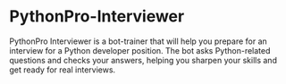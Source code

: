 # PythonPro-Interviewer
PythonPro Interviewer is a bot-trainer that will help you prepare for an interview for a Python developer position. The bot asks Python-related questions and checks your answers, helping you sharpen your skills and get ready for real interviews.
